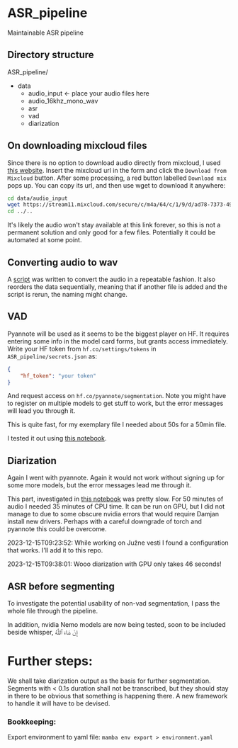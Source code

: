 # ASR_pipeline
Maintainable ASR pipeline


## Directory structure

ASR_pipeline/
- data
    - audio_input <- place your audio files here
    - audio_16khz_mono_wav
    - asr
    - vad
    - diarization
## On downloading mixcloud files

Since there is no option to download audio directly from mixcloud, I used [this website](https://mixes.cloud/soundcloud-downloader/). Insert the mixcloud url in the form and click the `Download from Mixcloud` button. After some processing, a red button labelled `Download mix` pops up. You can copy its url, and then use wget to download it anywhere:

```bash
cd data/audio_input
wget https://stream11.mixcloud.com/secure/c/m4a/64/c/1/9/d/ad78-7373-4960-88ee-acccf3761515.m4a?sig=_2TbrScVf1qA5HXBnF7emA
cd ../..
```

It's likely the audio won't stay available at this link forever, so this is not a permanent solution and only good for a few files. Potentially it could be automated at some point.

## Converting audio to wav

A [script](01_convert_audio_to_16khz_mono_wav.sh) was written to convert the audio in a repeatable fashion. It also reorders the data sequentially, meaning that if another file is added and the script is rerun, the naming might change.

## VAD

Pyannote will be used as it seems to be the biggest player on HF. It requires entering some info in the model card forms, but grants access immediately.
Write your HF token from `hf.co/settings/tokens` in `ASR_pipeline/secrets.json` as:
```json
{
    "hf_token": "your token"
}
```

And request access on `hf.co/pyannote/segmentation`. Note you might have to register on multiple models to get stuff to work, but the error messages will lead you through it.

This is quite fast, for my exemplary file I needed about 50s for a 50min file.

I tested it out using [this notebook](02_vad_testing.ipynb).

## Diarization

Again I went with pyannote. Again it would not work without signing up for some more models, but the error messages lead me through it.

This part, investigated in [this notebook](02_diarization_testing.ipynb) was pretty slow. For 50 minutes of audio I needed 35 minutes of CPU time. It can be run on GPU, but I did not manage to due to some obscure nvidia errors that would require Damjan install new drivers. Perhaps with a careful downgrade of torch and pyannote this could be overcome.

2023-12-15T09:23:52: While working on Južne vesti I found a configuration that works. I'll add it to this repo.

2023-12-15T09:38:01: Wooo diarization with GPU only takes 46 seconds!

## ASR before segmenting

To investigate the potential usability of non-vad segmentation, I pass the whole file through the pipeline.

In addition, nvidia Nemo models are now being tested, soon to be included beside whisper, إِنْ شَاءَ ٱللَّٰهُ


# Further steps:

We shall take diarization output as the basis for further segmentation. Segments with < 0.1s duration shall not be transcribed, but they should stay in there to be obvious that something is happening there. A new framework to handle it will have to be devised.



### Bookkeeping:

Export environment to yaml file: `mamba env export > environment.yaml`
